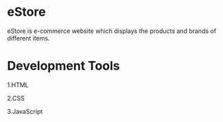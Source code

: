 # eStore

eStore is e-commerce website which displays the products and brands of different items.

# Development Tools

1.HTML

2.CSS

3.JavaScript


